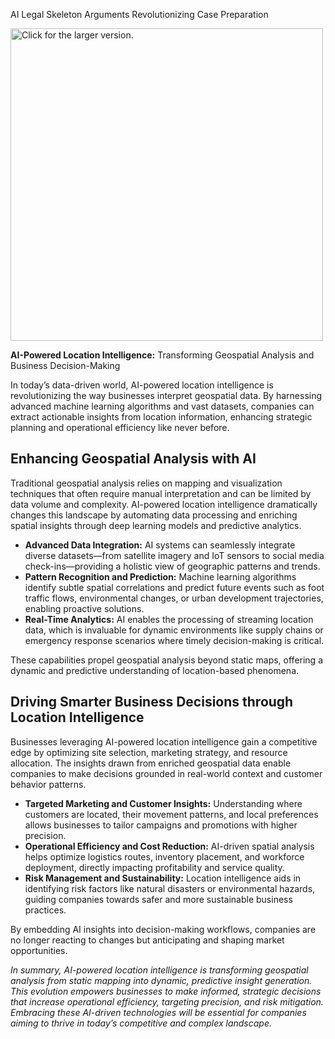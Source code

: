 AI Legal Skeleton Arguments Revolutionizing Case Preparation

<a href="https://drive.google.com/uc?export=view&id=1Vm2LOCtDRXc7_F0QKHSd_mZZnZ37gWdo"><img src="https://drive.google.com/uc?export=view&id=1Vm2LOCtDRXc7_F0QKHSd_mZZnZ37gWdo" style="width: 500px; max-width: 100%; height: auto" title="Click for the larger version." /></a>


<p><strong>AI-Powered Location Intelligence:</strong> Transforming Geospatial Analysis and Business Decision-Making</p>

<p>In today’s data-driven world, AI-powered location intelligence is revolutionizing the way businesses interpret geospatial data. By harnessing advanced machine learning algorithms and vast datasets, companies can extract actionable insights from location information, enhancing strategic planning and operational efficiency like never before.</p>

<h2>Enhancing Geospatial Analysis with AI</h2>

<p>Traditional geospatial analysis relies on mapping and visualization techniques that often require manual interpretation and can be limited by data volume and complexity. AI-powered location intelligence dramatically changes this landscape by automating data processing and enriching spatial insights through deep learning models and predictive analytics.</p>

<ul>
  <li><strong>Advanced Data Integration:</strong> AI systems can seamlessly integrate diverse datasets—from satellite imagery and IoT sensors to social media check-ins—providing a holistic view of geographic patterns and trends.</li>
  <li><strong>Pattern Recognition and Prediction:</strong> Machine learning algorithms identify subtle spatial correlations and predict future events such as foot traffic flows, environmental changes, or urban development trajectories, enabling proactive solutions.</li>
  <li><strong>Real-Time Analytics:</strong> AI enables the processing of streaming location data, which is invaluable for dynamic environments like supply chains or emergency response scenarios where timely decision-making is critical.</li>
</ul>

<p>These capabilities propel geospatial analysis beyond static maps, offering a dynamic and predictive understanding of location-based phenomena.</p>

<h2>Driving Smarter Business Decisions through Location Intelligence</h2>

<p>Businesses leveraging AI-powered location intelligence gain a competitive edge by optimizing site selection, marketing strategy, and resource allocation. The insights drawn from enriched geospatial data enable companies to make decisions grounded in real-world context and customer behavior patterns.</p>

<ul>
  <li><strong>Targeted Marketing and Customer Insights:</strong> Understanding where customers are located, their movement patterns, and local preferences allows businesses to tailor campaigns and promotions with higher precision.</li>
  <li><strong>Operational Efficiency and Cost Reduction:</strong> AI-driven spatial analysis helps optimize logistics routes, inventory placement, and workforce deployment, directly impacting profitability and service quality.</li>
  <li><strong>Risk Management and Sustainability:</strong> Location intelligence aids in identifying risk factors like natural disasters or environmental hazards, guiding companies towards safer and more sustainable business practices.</li>
</ul>

<p>By embedding AI insights into decision-making workflows, companies are no longer reacting to changes but anticipating and shaping market opportunities.</p>

<p><em>In summary, AI-powered location intelligence is transforming geospatial analysis from static mapping into dynamic, predictive insight generation. This evolution empowers businesses to make informed, strategic decisions that increase operational efficiency, targeting precision, and risk mitigation. Embracing these AI-driven technologies will be essential for companies aiming to thrive in today’s competitive and complex landscape.</em></p>
